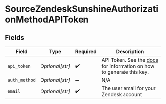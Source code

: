 # SourceZendeskSunshineAuthorizationMethodAPIToken


## Fields

| Field                                                                                                                                             | Type                                                                                                                                              | Required                                                                                                                                          | Description                                                                                                                                       |
| ------------------------------------------------------------------------------------------------------------------------------------------------- | ------------------------------------------------------------------------------------------------------------------------------------------------- | ------------------------------------------------------------------------------------------------------------------------------------------------- | ------------------------------------------------------------------------------------------------------------------------------------------------- |
| `api_token`                                                                                                                                       | *Optional[str]*                                                                                                                                   | :heavy_check_mark:                                                                                                                                | API Token. See the <a href="https://docs.airbyte.com/integrations/sources/zendesk_sunshine">docs</a> for information on how to generate this key. |
| `auth_method`                                                                                                                                     | *Optional[str]*                                                                                                                                   | :heavy_minus_sign:                                                                                                                                | N/A                                                                                                                                               |
| `email`                                                                                                                                           | *Optional[str]*                                                                                                                                   | :heavy_check_mark:                                                                                                                                | The user email for your Zendesk account                                                                                                           |